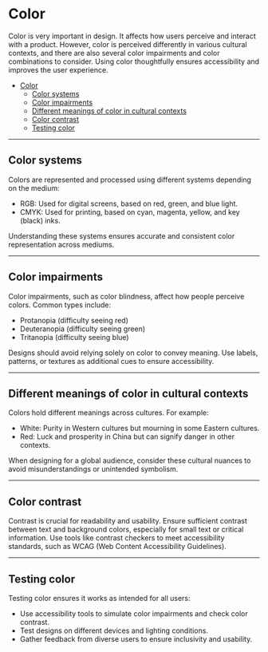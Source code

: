 # Color
Color is very important in design. It affects how users perceive and interact with a product. However, color is perceived differently in various cultural contexts, and there are also several color impairments and color combinations to consider. Using color thoughtfully ensures accessibility and improves the user experience.

- [Color](#color)
  - [Color systems](#color-systems)
  - [Color impairments](#color-impairments)
  - [Different meanings of color in cultural contexts](#different-meanings-of-color-in-cultural-contexts)
  - [Color contrast](#color-contrast)
  - [Testing color](#testing-color)


---


## Color systems

Colors are represented and processed using different systems depending on the medium:

- RGB: Used for digital screens, based on red, green, and blue light.
- CMYK: Used for printing, based on cyan, magenta, yellow, and key (black) inks.

Understanding these systems ensures accurate and consistent color representation across mediums.

---

## Color impairments

Color impairments, such as color blindness, affect how people perceive colors. Common types include:

- Protanopia (difficulty seeing red)
- Deuteranopia (difficulty seeing green)
- Tritanopia (difficulty seeing blue)

Designs should avoid relying solely on color to convey meaning. Use labels, patterns, or textures as additional cues to ensure accessibility.

---

## Different meanings of color in cultural contexts

Colors hold different meanings across cultures. For example:

- White: Purity in Western cultures but mourning in some Eastern cultures.
- Red: Luck and prosperity in China but can signify danger in other contexts.

When designing for a global audience, consider these cultural nuances to avoid misunderstandings or unintended symbolism.

---

## Color contrast

Contrast is crucial for readability and usability. Ensure sufficient contrast between text and background colors, especially for small text or critical information. Use tools like contrast checkers to meet accessibility standards, such as WCAG (Web Content Accessibility Guidelines).

---

## Testing color

Testing color ensures it works as intended for all users:

- Use accessibility tools to simulate color impairments and check color contrast.
- Test designs on different devices and lighting conditions.
- Gather feedback from diverse users to ensure inclusivity and usability.